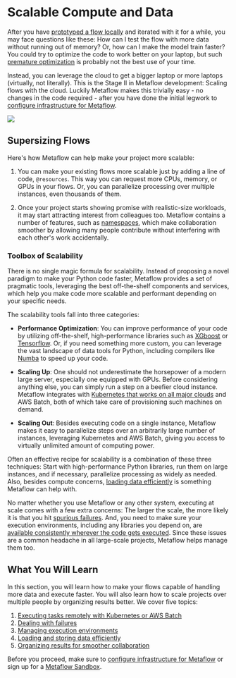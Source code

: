 
# Scalable Compute and Data

After you have [prototyped a flow locally](/metaflow/introduction) and iterated with it for a while, you may face questions like these:
How can I test the flow with more data without running out of memory? Or, how can I make the model train faster? You could try to optimize
the code to work better on your laptop, but such [premature optimization](https://xkcd.com/1691/) is probably not the best use of
your time.

Instead, you can leverage the cloud to get a bigger laptop or more laptops (virtually, not literally). This is the Stage II in Metaflow
development: Scaling flows with the cloud. Luckily Metaflow makes this trivially easy - no changes in the code required - after you
have done the initial legwork to [configure infrastructure for Metaflow](/getting-started/infrastructure).

![](/assets/intro-cartoon-2.svg)

## Supersizing Flows

Here's how Metaflow can help make your project more scalable:

1. You can make your existing flows more scalable just by adding a line of code, `@resources`. This way you can request
more CPUs, memory, or GPUs in your flows. Or, you can parallelize processing over multiple instances, even thousands of them.

2. Once your project starts showing promise with realistic-size workloads, it may start attracting interest from colleagues too.
Metaflow contains a number of features, such as [namespaces](/scaling/tagging), which make collaboration smoother by allowing
many people contribute without interfering with each other's work accidentally.

### Toolbox of Scalability

There is no single magic formula for scalability. Instead of proposing a novel paradigm to make your Python code faster,
Metaflow provides a set of pragmatic tools, leveraging the best off-the-shelf components and services, which help you make code more scalable
and performant depending on your specific needs. 

The scalability tools fall into three categories:

- **Performance Optimization**: You can improve performance of your code by utilizing off-the-shelf, high-performance libraries such as [XGboost](https://github.com/dmlc/xgboost) or [Tensorflow](https://tensorflow.org). Or, if you need something more custom, you can leverage the vast landscape of data tools for Python, including compilers like [Numba](https://numba.pydata.org) to speed up your code.

- **Scaling Up**: One should not underestimate the horsepower of a modern large server, especially one equipped with GPUs. Before considering anything else, you can simply run a step on a beefier cloud instance.
Metaflow integrates with [Kubernetes that works on all major clouds](/getting-started/infrastructure) and AWS Batch, both of which take care of provisioning such machines on demand.

- **Scaling Out**: Besides executing code on a single instance, Metaflow makes it easy to parallelize steps over an arbitrarily large number of instances, leveraging Kubernetes and AWS Batch, giving you access to virtually unlimited amount of computing power.

Often an effective recipe for scalability is a combination of these three techniques: Start with high-performance Python libraries, run them on large instances, and if necessary, parallelize processing as widely as needed.
Also, besides compute concerns, [loading data efficiently](/scaling/data) is something Metaflow can help with.

No matter whether you use Metaflow or any other system, executing at scale comes with a few extra concerns: The larger the scale, the more likely it is that you hit [spurious failures](/scaling/failures). And, you need to make sure your execution environments, including any libraries you depend on, are [available consistently wherever the code gets executed](/scaling/dependencies). Since these issues are a common headache in all large-scale projects, Metaflow helps manage them too.

## What You Will Learn

In this section, you will learn how to make your flows capable of handling more data and execute faster. You will also learn how to scale projects over multiple people by organizing results better. We cover five topics:

1. [Executing tasks remotely with Kubernetes or AWS Batch](/scaling/remote-tasks/introduction)
2. [Dealing with failures](/scaling/failures)
3. [Managing execution environments](/scaling/dependencies)
4. [Loading and storing data efficiently](/scaling/data)
5. [Organizing results for smoother collaboration](/scaling/tagging)

Before you proceed, make sure to [configure infrastructure for Metaflow](/getting-started/infrastructure) or sign up for a [Metaflow Sandbox](https://outerbounds.com/docs/sandbox/).
